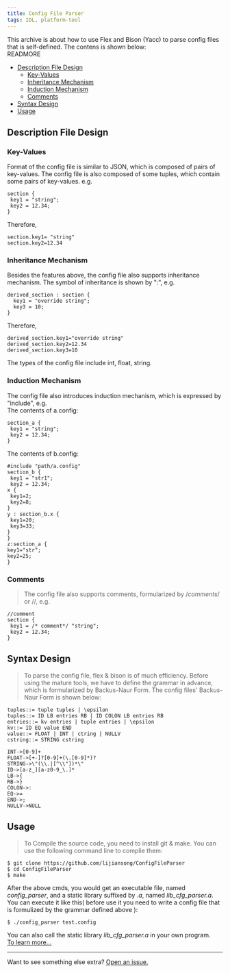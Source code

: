 ```yaml
---
title: Config File Parser
tags: IDL, platform-tool
---
```


  This archive is about how to use Flex and Bison (Yacc) to parse config files that is self-defined. 
The contens is shown below:<br>
READMORE

* [Description File Design](#description-file-design)
  * [Key-Values](#key-values)
  * [Inheritance Mechanism](#inheritance-mechanism)
  * [Induction Mechanism](#induction-mechanism)
  * [Comments](#comments)
* [Syntax Design](#syntax-design)
* [Usage](#usage)

## Description File Design

### Key-Values

Format of the config file is similar to JSON, which is composed of pairs of key-values. The config file is also composed of some tuples, which contain some pairs of key-values. e.g.

```
section {
 key1 = "string";
 key2 = 12.34;
}
```

Therefore,

```
section.key1= "string"
section.key2=12.34
```

### Inheritance Mechanism

Besides the features above, the config file also supports inheritance mechanism. The symbol of inheritance is shown by ":", e.g.<br>

```
derived_section : section {
  key1 = "override string";
  key3 = 10;
}
```
Therefore,

```
derived_section.key1="override string"
derived_section.key2=12.34
derived_section.key3=10
```

The types of the config file include int, float, string.<br>

### Induction Mechanism

The config file also introduces induction mechanism, which is expressed by "include", e.g.<br>
The contents of a.config:

```
section_a {
 key1 = "string";
 key2 = 12.34;
}
```

The contents of b.config:

```
#include "path/a.config"
section_b {
 key1 = "str1";
 key2 = 12.34;
x {
 key1=2;
 key2=8;
}
y : section_b.x {
 key1=20;
 key3=33;
}
}
z:section_a {
key1="str";
key2=25;
}
```

### Comments

> The config file also supports comments, formularized by /*comments*/ or //, e.g.<br>

```
//comment
section {
 key1 = /* comment*/ "string";
 key2 = 12.34;
}
```

## Syntax Design

> To parse the config file, flex & bison is of much efficiency. Before using the mature tools, we have to define the grammar in advance, which is formularized by Backus-Naur Form. The config files' Backus-Naur Form is shown below:<br>

```
tuples::= tuple tuples | \epsilon
tuples::= ID LB entries RB | ID COLON LB entries RB
entries::= kv entries | tuple entries | \epsilon
kv::= ID EQ value END
value::= FLOAT | INT | ctring | NULLV
cstring::= STRING cstring

INT->[0-9]+
FLOAT->[+-]?[0-9]+(\.[0-9]*)?
STRING->\"(\\.|[^\\"])*\"
ID->[a-z_][a-z0-9_\.]*
LB->{
RB->}
COLON->:
EQ->=
END->;
NULLV->NULL
```

## Usage

> To Compile the source code, you need to install git & make. You can use the following command line to complie them:

```
$ git clone https://github.com/lijiansong/ConfigFileParser
$ cd ConfigFileParser
$ make
```

After the above cmds, you would get an executable file, named *config_parser*, and a static library suffixed by *.a*, named *lib_cfg_parser.a*. You can execute it like this( before use it you need to write a config file that is formulized by the grammar defined above ):

```
$ ./config_parser test.config
```

You can also call the static library *lib_cfg_parser.a* in your own program.<br>[To learn more...](https://github.com/lijiansong/ConfigFileParser)


-----

Want to see something else extra? <a href="https://github.com/lijiansong/ConfigFileParser/issues">Open an issue.</a>
